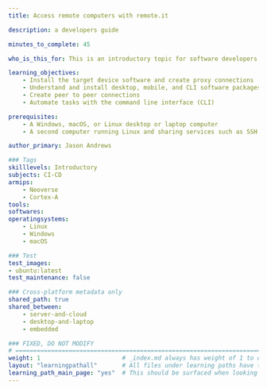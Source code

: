 ```yaml
---
title: Access remote computers with remote.it

description: a developers guide

minutes_to_complete: 45

who_is_this_for: This is an introductory topic for software developers who want to use remote.it to access computers providing services such as SSH and VNC.

learning_objectives:
    - Install the target device software and create proxy connections
    - Understand and install desktop, mobile, and CLI software packages
    - Create peer to peer connections 
    - Automate tasks with the command line interface (CLI)

prerequisites:
    - A Windows, macOS, or Linux desktop or laptop computer 
    - A second computer running Linux and sharing services such as SSH and VNC

author_primary: Jason Andrews

### Tags
skilllevels: Introductory
subjects: CI-CD
armips:
    - Neoverse
    - Cortex-A
tools:
softwares:
operatingsystems:
    - Linux
    - Windows
    - macOS

### Test
test_images:
- ubuntu:latest
test_maintenance: false

### Cross-platform metadata only
shared_path: true
shared_between:
    - server-and-cloud
    - desktop-and-laptop
    - embedded

### FIXED, DO NOT MODIFY
# ================================================================================
weight: 1                       # _index.md always has weight of 1 to order correctly
layout: "learningpathall"       # All files under learning paths have this same wrapper
learning_path_main_page: "yes"  # This should be surfaced when looking for related content. Only set for _index.md of learning path content.
---
```

